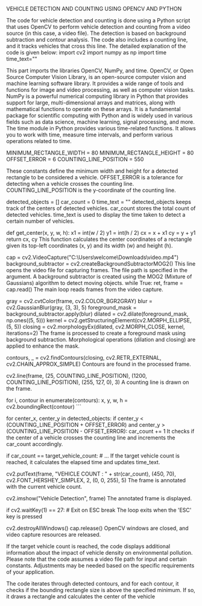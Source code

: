 VEHICLE DETECTION AND COUNTING USING OPENCV AND PYTHON

The code for vehicle detection and counting is done using a Python script that uses OpenCV to perform vehicle detection and counting from a video source (in this case, a video file). The detection is based on background subtraction and contour analysis. The code also includes a counting line, and it tracks vehicles that cross this line.
The detailed explanation of the code is given below:
import cv2
import numpy as np
import time
time_text=""

This part imports the libraries OpenCV, NumPy, and time.
OpenCV, or Open Source Computer Vision Library, is an open-source computer vision and machine learning software library. It provides a wide range of tools and functions for image and video processing, as well as computer vision tasks.
NumPy is a powerful numerical computing library in Python that provides support for large, multi-dimensional arrays and matrices, along with mathematical functions to operate on these arrays. It is a fundamental package for scientific computing with Python and is widely used in various fields such as data science, machine learning, signal processing, and more.
The time module in Python provides various time-related functions. It allows you to work with time, measure time intervals, and perform various operations related to time.


MINIMUM_RECTANGLE_WIDTH = 80
MINIMUM_RECTANGLE_HEIGHT = 80
OFFSET_ERROR = 6
COUNTING_LINE_POSITION = 550

These constants define the minimum width and height for a detected rectangle to be considered a vehicle. OFFSET_ERROR is a tolerance for detecting when a vehicle crosses the counting line. COUNTING_LINE_POSITION is the y-coordinate of the counting line.

detected_objects = []
car_count = 0
time_text = ""
detected_objects keeps track of the centers of detected vehicles. car_count stores the total count of detected vehicles. time_text is used to display the time taken to detect a certain number of vehicles.

def get_center(x, y, w, h):
    x1 = int(w / 2)
    y1 = int(h / 2)
    cx = x + x1
    cy = y + y1
    return cx, cy
This function calculates the center coordinates of a rectangle given its top-left coordinates (x, y) and its width (w) and height (h).

cap = cv2.VideoCapture("C:\\Users\\welcome\\Downloads\\video.mp4")
background_subtractor = cv2.createBackgroundSubtractorMOG2()
This line opens the video file for capturing frames. The file path is specified in the argument.
A background subtractor is created using the MOG2 (Mixture of Gaussians) algorithm to detect moving objects.
while True:
    ret, frame = cap.read()
The main loop reads frames from the video capture.


gray = cv2.cvtColor(frame, cv2.COLOR_BGR2GRAY)
blur = cv2.GaussianBlur(gray, (3, 3), 5)
foreground_mask = background_subtractor.apply(blur)
dilated = cv2.dilate(foreground_mask, np.ones((5, 5)))
kernel = cv2.getStructuringElement(cv2.MORPH_ELLIPSE, (5, 5))
closing = cv2.morphologyEx(dilated, cv2.MORPH_CLOSE, kernel, iterations=2)
The frame is processed to create a foreground mask using background subtraction. Morphological operations (dilation and closing) are applied to enhance the mask.

contours, _ = cv2.findContours(closing, cv2.RETR_EXTERNAL, cv2.CHAIN_APPROX_SIMPLE)
Contours are found in the processed frame.

cv2.line(frame, (25, COUNTING_LINE_POSITION), (1200, COUNTING_LINE_POSITION), (255, 127, 0), 3)
A counting line is drawn on the frame.


for i, contour in enumerate(contours):
    x, y, w, h = cv2.boundingRect(contour)
    ```

 




for center_x, center_y in detected_objects:
    if center_y < (COUNTING_LINE_POSITION + OFFSET_ERROR) and center_y > (COUNTING_LINE_POSITION - OFFSET_ERROR):
        car_count += 1
It checks if the center of a vehicle crosses the counting line and increments the car_count accordingly.

if car_count == target_vehicle_count:
    # ...
If the target vehicle count is reached, it calculates the elapsed time and updates time_text.

cv2.putText(frame, "VEHICLE COUNT : " + str(car_count), (450, 70), cv2.FONT_HERSHEY_SIMPLEX, 2, (0, 0, 255), 5)
The frame is annotated with the current vehicle count.

cv2.imshow("Vehicle Detection", frame)
The annotated frame is displayed.

if cv2.waitKey(1) == 27:  # Exit on ESC
    break
The loop exits when the 'ESC' key is pressed

cv2.destroyAllWindows()
cap.release()
OpenCV windows are closed, and video capture resources are released.

If the target vehicle count is reached, the code displays additional information about the impact of vehicle density on environmental pollution.
Please note that the code assumes a video file path for input and certain constants. Adjustments may be needed based on the specific requirements of your application.

The code iterates through detected contours, and for each contour, it checks if the bounding rectangle size is above the specified minimum. If so, it draws a rectangle and calculates the center of the vehicle
